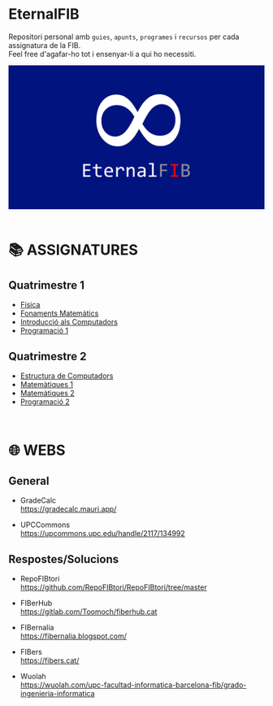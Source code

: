 # EternalFIB
Repositori personal amb `guies`, `apunts`, `programes` i `recursos` per cada assignatura de la FIB.<br>
Feel free d'agafar-ho tot i ensenyar-li a qui ho necessiti. <br>

<div align="center">
  <img src="./logo.jpg" alt="EternalFIB Logo">
</div>

<br>

# 📚 ASSIGNATURES
## Quatrimestre 1
- [Física](https://github.com/impulsado/EternalFIB/tree/main/F)
- [Fonaments Matemàtics](https://github.com/impulsado/EternalFIB/tree/main/FM)
- [Introducció als Computadors](https://github.com/impulsado/EternalFIB/tree/main/IC)
- [Programació 1](https://github.com/impulsado/EternalFIB/tree/main/PRO1)

## Quatrimestre 2
- [Estructura de Computadors](https://github.com/impulsado/EternalFIB/tree/main/EC)
- [Matemàtiques 1](https://github.com/impulsado/EternalFIB/tree/main/M1)
- [Matemàtiques 2](https://github.com/impulsado/EternalFIB/tree/main/M2)
- [Programació 2](https://github.com/impulsado/EternalFIB/tree/main/PRO2)

<br>

# 🌐 WEBS
## General
- GradeCalc <br>
https://gradecalc.mauri.app/ <br>

- UPCCommons <br>
https://upcommons.upc.edu/handle/2117/134992 <br>

## Respostes/Solucions
- RepoFIBtori <br>
https://github.com/RepoFIBtori/RepoFIBtori/tree/master <br>

- FIBerHub <br>
https://gitlab.com/Toomoch/fiberhub.cat <br>

- FIBernalia <br>
https://fibernalia.blogspot.com/ <br>

- FIBers <br> 
https://fibers.cat/ <br>

- Wuolah <br>
https://wuolah.com/upc-facultad-informatica-barcelona-fib/grado-ingenieria-informatica <br>